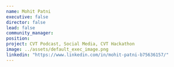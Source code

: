 ```yaml
---
name: Mohit Patni
executive: false
director: false
lead: false
community_manager:   
position: 
project: CVT Podcast, Social Media, CVT Hackathon  
image: ../assets/default_exec_image.png
linkedin: "https://www.linkedin.com/in/mohit-patni-b75636157/"
---
```

